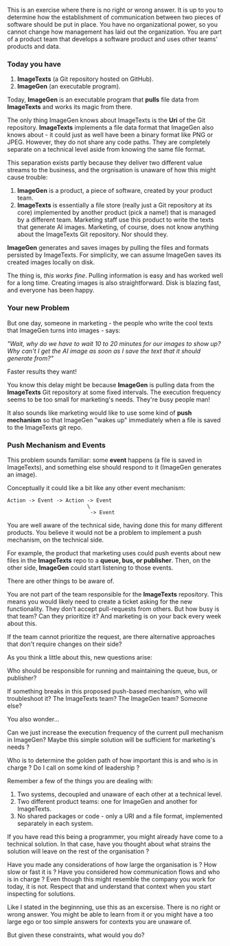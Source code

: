 [//]: # "title: A Software Challenge that in turn is an Organizational Challenge"
[//]: # "slug: a-software-challenge-that-in-turn-is-an-org-challenge"
[//]: # "pubDate: 10/12/2024 12:01"
[//]: # "lastModified: 12/12/2024 13:20"
[//]: # "excerpt: "
[//]: # "categories: organisation, software"
[//]: # "isPublished: true"

This is an exercise where there is no right or wrong answer. It is up to you to determine how the establishment of communication between two pieces of software should be put in place. You have no organizational power, so you cannot change how management has laid out the organization. You are part of a product team that develops a software product and uses other teams' products and data.

### Today you have

1. **ImageTexts** (a Git repository hosted on GitHub).  
2. **ImageGen** (an executable program).  

Today, **ImageGen** is an executable program that **pulls** file data from **ImageTexts** and works its magic from there.

The only thing ImageGen knows about ImageTexts is the **Uri** of the Git repository. **ImageTexts** implements a file data format that ImageGen also knows about - it could just as well have been a binary format like PNG or JPEG. However, they do not share any code paths. They are completely separate on a technical level aside from knowing the same file format.

This separation exists partly because they deliver two different value streams to the business, and the orgnisation is unaware of how this might cause trouble:

1. **ImageGen** is a product, a piece of software, created by your product team.  
2. **ImageTexts** is essentially a file store (really just a Git repository at its core) implemented by another product (pick a name!) that is managed by a different team. Marketing staff use this product to write the texts that generate AI images. Marketing, of course, does not know anything about the ImageTexts Git repository. Nor should they.

**ImageGen** generates and saves images by pulling the files and formats persisted by ImageTexts. For simplicity, we can assume ImageGen saves its created images locally on disk.

The thing is, *this works fine*. Pulling information is easy and has worked well for a long time. Creating images is also straightforward. Disk is blazing fast, and everyone has been happy.

### Your new Problem

But one day, someone in marketing - the people who write the cool texts that ImageGen turns into images - says:  

*"Wait, why do we have to wait 10 to 20 minutes for our images to show up? Why can't I get the AI image as soon as I save the text that it should generate from?"*  

Faster results they want!

You know this delay might be because **ImageGen** is pulling data from the **ImageTexts** Git repository at some fixed intervals. The execution frequency seems to be too small for marketing's needs. They're busy people man!

It also sounds like marketing would like to use some kind of **push mechanism** so that ImageGen "wakes up" immediately when a file is saved to the ImageTexts git repo.


### Push Mechanism and Events

This problem sounds familiar: some **event** happens (a file is saved in ImageTexts), and something else should respond to it (ImageGen generates an image).  

Conceptually it could like a bit like any other event mechanism:  

```
Action -> Event -> Action -> Event
                          \
                           -> Event
```

You are well aware of the technical side, having done this for many different products. You believe it would not be a problem to implement a push mechanism, on the technical side. 

For example, the product that marketing uses could push events about new files in the **ImageTexts** repo to a **queue, bus, or publisher**. Then, on the other side, **ImageGen** could start listening to those events.

There are other things to be aware of.

You are not part of the team responsible for the **ImageTexts** repository. This means you would likely need to create a ticket asking for the new functionality. They don't accept pull-requests from others. But how busy is that team? Can they prioritize it? And marketing is on your back every week about this.

If the team cannot prioritize the request, are there alternative approaches that don't require changes on their side?

As you think a little about this, new questions arise:

Who should be responsible for running and maintaining the queue, bus, or publisher?

If something breaks in this proposed push-based mechanism, who will troubleshoot it? The ImageTexts team? The ImageGen team? Someone else?

You also wonder...

Can we just increase the execution frequency of the current pull mechanism in ImageGen? Maybe this simple solution will be sufficient for marketing's needs ?

Who is to determine the golden path of how important this is and who is in charge ? Do I call on some kind of leadership ?

Remember a few of the things you are dealing with:  

1. Two systems, decoupled and unaware of each other at a technical level.  
2. Two different product teams: one for ImageGen and another for ImageTexts.
3. No shared packages or code - only a URI and a file format, implemented separately in each system. 

If you have read this being a programmer, you might already have come to a technical solution. In that case, have you thought about what strains the solution will leave on the rest of the organisation ? 

Have you made any considerations of how large the organisation is ? How slow or fast it is ? Have you considered how communication flows and who is in charge ? Even though this might resemble the company you work for today, it is not. Respect that and understand that context when you start inspecting for solutions.

Like I stated in the beginnning, use this as an excersise. There is no right or wrong answer. You might be able to learn from it or you might have a too large ego or too simple answers for contexts you are unaware of.

But given these constraints, what would you do?